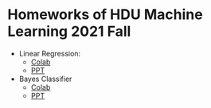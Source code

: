 # Homeworks of HDU Machine Learning 2021 Fall

- Linear Regression:
  - [Colab](https://colab.research.google.com/github/Psiphonc/ml-lecture-hdu/blob/hw1-linear-regression/hw1-linear-regression/solution.ipynb)
  - [PPT](https://github.com/Psiphonc/ml-lecture-hdu/blob/hw1-linear-regression/hw1-linear-regression/lec2_linear_model.pptx)
- Bayes Classifier
  - [Colab](https://colab.research.google.com/github/Psiphonc/ml-lecture-hdu/blob/hw2-bayes-classifier/hw2-bayes-classifier/solution.ipynb)
  - [PPT](https://github.com/Psiphonc/ml-lecture-hdu/blob/hw2-bayes-classifier/hw2-bayes-classifier/Lec3_bayes_classifier.pdf)
